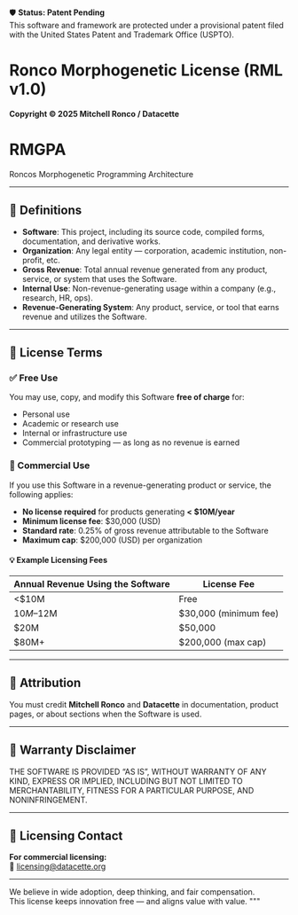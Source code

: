 🛡️ **Status: Patent Pending**  
This software and framework are protected under a provisional patent filed with the United States Patent and Trademark Office (USPTO).

# Ronco Morphogenetic License (RML v1.0)

**Copyright © 2025 Mitchell Ronco / Datacette**

# RMGPA
Roncos Morphogenetic Programming Architecture


---

## 📘 Definitions

- **Software**: This project, including its source code, compiled forms, documentation, and derivative works.
- **Organization**: Any legal entity — corporation, academic institution, non-profit, etc.
- **Gross Revenue**: Total annual revenue generated from any product, service, or system that uses the Software.
- **Internal Use**: Non-revenue-generating usage within a company (e.g., research, HR, ops).
- **Revenue-Generating System**: Any product, service, or tool that earns revenue and utilizes the Software.

---

## 🧾 License Terms

### ✅ Free Use
You may use, copy, and modify this Software **free of charge** for:

- Personal use
- Academic or research use
- Internal or infrastructure use
- Commercial prototyping — as long as no revenue is earned

### 💼 Commercial Use
If you use this Software in a revenue-generating product or service, the following applies:

- **No license required** for products generating **< $10M/year**
- **Minimum license fee**: $30,000 (USD)
- **Standard rate**: 0.25% of gross revenue attributable to the Software
- **Maximum cap**: $200,000 (USD) per organization

#### 💡 Example Licensing Fees

| Annual Revenue Using the Software | License Fee             |
|-----------------------------------|--------------------------|
| <$10M                             | Free                    |
| $10M–$12M                         | $30,000 (minimum fee)   |
| $20M                              | $50,000                 |
| $80M+                             | $200,000 (max cap)      |

---

## 🔖 Attribution

You must credit **Mitchell Ronco** and **Datacette** in documentation, product pages, or about sections when the Software is used.

---

## 🚫 Warranty Disclaimer

THE SOFTWARE IS PROVIDED “AS IS”, WITHOUT WARRANTY OF ANY KIND, EXPRESS OR IMPLIED, INCLUDING BUT NOT LIMITED TO MERCHANTABILITY, FITNESS FOR A PARTICULAR PURPOSE, AND NONINFRINGEMENT.

---

## 📩 Licensing Contact

**For commercial licensing:**  
📧 licensing@datacette.org

---

We believe in wide adoption, deep thinking, and fair compensation.  
This license keeps innovation free — and aligns value with value.
"""
